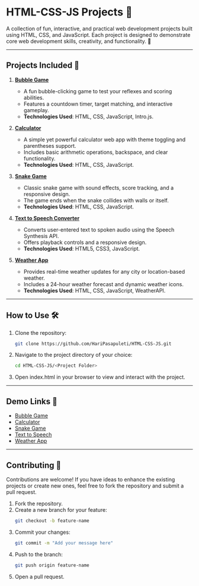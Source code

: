 # HTML-CSS-JS Projects 🌟

A collection of fun, interactive, and practical web development projects built using HTML, CSS, and JavaScript. Each project is designed to demonstrate core web development skills, creativity, and functionality. 🚀

---
## Projects Included 📂

1. [**Bubble Game**](./Bubble%20Game)
   - A fun bubble-clicking game to test your reflexes and scoring abilities.
   - Features a countdown timer, target matching, and interactive gameplay.
   - **Technologies Used**: HTML, CSS, JavaScript, Intro.js.

2. [**Calculator**](./Calculator)
   - A simple yet powerful calculator web app with theme toggling and parentheses support.
   - Includes basic arithmetic operations, backspace, and clear functionality.
   - **Technologies Used**: HTML, CSS, JavaScript.

3. [**Snake Game**](./Snake%20Game)
   - Classic snake game with sound effects, score tracking, and a responsive design.
   - The game ends when the snake collides with walls or itself.
   - **Technologies Used**: HTML, CSS, JavaScript.

4. [**Text to Speech Converter**](./Text-to-Speech)
   - Converts user-entered text to spoken audio using the Speech Synthesis API.
   - Offers playback controls and a responsive design.
   - **Technologies Used**: HTML5, CSS3, JavaScript.

5. [**Weather App**](./Weather%20App)
   - Provides real-time weather updates for any city or location-based weather.
   - Includes a 24-hour weather forecast and dynamic weather icons.
   - **Technologies Used**: HTML, CSS, JavaScript, WeatherAPI.

---

## How to Use 🛠️

1. Clone the repository:
   ```bash
   git clone https://github.com/HariPasapuleti/HTML-CSS-JS.git
   ```
2. Navigate to the project directory of your choice:
   ```bash
   cd HTML-CSS-JS/<Project Folder>
   ```
3. Open index.html in your browser to view and interact with the project.

---
## Demo Links 🔗

- [Bubble Game](https://bubble-game2.netlify.app/)
- [Calculator](https://hari-calculator1.netlify.app/)
- [Snake Game](https://snake-game-5.netlify.app/)
- [Text to Speech](https://text-to-speech7.netlify.app/)
- [Weather App](https://weather-forcast7.netlify.app/)

---

## Contributing 🤝

Contributions are welcome! If you have ideas to enhance the existing projects or create new ones, feel free to fork the repository and submit a pull request.

1. Fork the repository.
2. Create a new branch for your feature:
   ```bash
   git checkout -b feature-name
   ```
3. Commit your changes:
   ```bash
   git commit -m "Add your message here"
   ```
4. Push to the branch:
   ```bash
   git push origin feature-name
   ```
5. Open a pull request.
